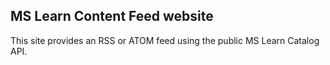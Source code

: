 ## MS Learn Content Feed website

This site provides an RSS or ATOM feed using the public MS Learn Catalog API.